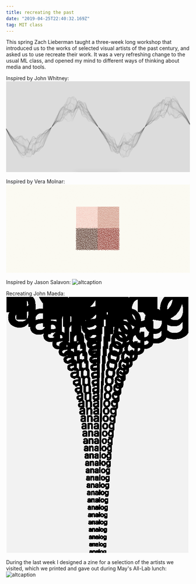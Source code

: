 ```yaml
---
title: recreating the past
date: "2019-04-25T22:40:32.169Z"
tag: MIT class
---
```


This spring Zach Lieberman taught a three-week long workshop that introduced us to the works of selected visual artists of the past century, and asked us to use recreate their work. It was a very refreshing change to the usual ML class, and opened my mind to different ways of thinking about media and tools.

<span class="caption">Inspired by John Whitney:</span>
![altcaption](whitney.png)

<span class="caption">Inspired by Vera Molnar:</span>
![altcaption](molnar.png)

<span class="caption">Inspired by Jason Salavon:</span>
![altcaption](salavon.png)

<span class="caption">Recreating John Maeda:</span>
![altcaption](maeda.png)

<span class="caption">During the last week I designed a zine for a selection of the artists we visited, which we printed and gave out during May's All-Lab lunch: </span>
![altcaption](zineforwebsite.png)
